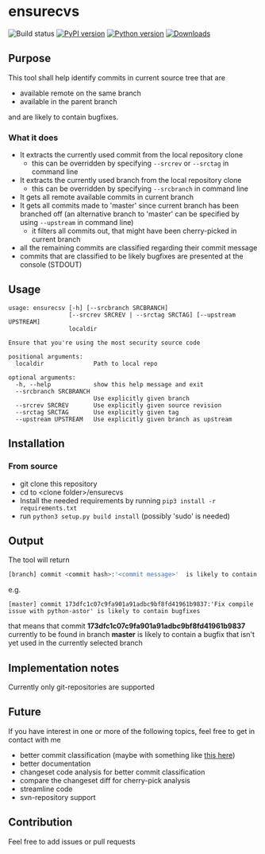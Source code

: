 # ensurecvs

![Build status](https://github.com/priv-kweihmann/ensurecvs/workflows/Build/badge.svg)
[![PyPI version](https://badge.fury.io/py/ensurecvs.svg)](https://badge.fury.io/py/ensurecvs)
[![Python version](https://img.shields.io/pypi/pyversions/ensurecvs)](https://img.shields.io/pypi/pyversions/ensurecvs)
[![Downloads](https://img.shields.io/pypi/dm/ensurecvs)](https://img.shields.io/pypi/dm/ensurecvs)

## Purpose

This tool shall help identify commits in current source tree that are

* available remote on the same branch
* available in the parent branch

and are likely to contain bugfixes.

### What it does

* It extracts the currently used commit from the local repository clone
  * this can be overridden by specifying ```--srcrev``` or ```--srctag``` in command line
* It extracts the currently used branch from the local repository clone
  * this can be overridden by specifying ```--srcbranch``` in command line
* It gets all remote available commits in current branch
* It gets all commits made to 'master' since current branch has been branched off (an alternative branch to 'master' can be specified by using ```--upstream``` in command line)
  * it filters all commits out, that might have been cherry-picked in current branch
* all the remaining commits are classified regarding their commit message
* commits that are classified to be likely bugfixes are presented at the console (STDOUT)

## Usage

```shell
usage: ensurecsv [-h] [--srcbranch SRCBRANCH]
                 [--srcrev SRCREV | --srctag SRCTAG] [--upstream UPSTREAM]
                 localdir

Ensure that you're using the most security source code

positional arguments:
  localdir              Path to local repo

optional arguments:
  -h, --help            show this help message and exit
  --srcbranch SRCBRANCH
                        Use explicitly given branch
  --srcrev SRCREV       Use explicitly given source revision
  --srctag SRCTAG       Use explicitly given tag
  --upstream UPSTREAM   Use explicitly given branch as upstream
```

## Installation

### From source

* git clone this repository
* cd to \<clone folder\>/ensurecvs
* Install the needed requirements by running ```pip3 install -r requirements.txt```
* run ```python3 setup.py build install``` (possibly 'sudo' is needed)

## Output

The tool will return

```sh
[branch] commit <commit hash>:'<commit message>'  is likely to contain bugfixes
```

e.g.

```shell
[master] commit 173dfc1c07c9fa901a91adbc9bf8fd41961b9837:'Fix compile issue with python-astor' is likely to contain bugfixes
```

that means that commit __173dfc1c07c9fa901a91adbc9bf8fd41961b9837__ currently to be found in branch __master__ is likely to contain a bugfix that isn't yet used in the currently selected branch

## Implementation notes

Currently only git-repositories are supported

## Future

If you have interest in one or more of the following topics, feel free to get in contact with me

* better commit classification (maybe with something like [this here](https://github.com/nxs5899/Multi-Class-Text-Classification----Random-Forest))
* better documentation
* changeset code analysis for better commit classification
* compare the changeset diff for cherry-pick analysis
* streamline code
* svn-repository support

## Contribution

Feel free to add issues or pull requests
